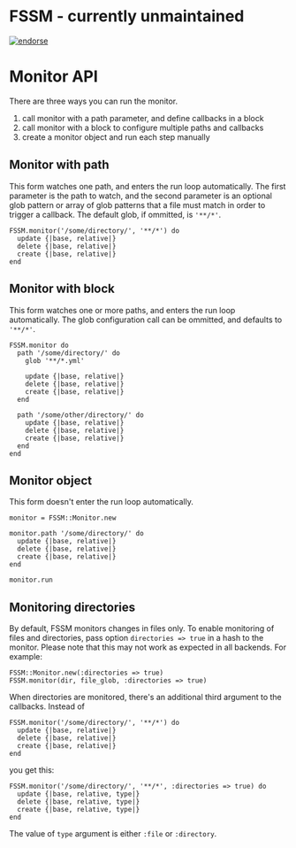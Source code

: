 # FSSM - currently unmaintained #

[![endorse](https://api.coderwall.com/ttilley/endorsecount.png)](https://coderwall.com/ttilley)

Monitor API
===========

There are three ways you can run the monitor.

1. call monitor with a path parameter, and define callbacks in a block
2. call monitor with a block to configure multiple paths and callbacks
3. create a monitor object and run each step manually

Monitor with path
-----------------

This form watches one path, and enters the run loop automatically. The first parameter is the path to watch, and the second parameter is an optional glob pattern or array of glob patterns that a file must match in order to trigger a callback. The default glob, if ommitted, is `'**/*'`.

    FSSM.monitor('/some/directory/', '**/*') do
      update {|base, relative|}
      delete {|base, relative|}
      create {|base, relative|}
    end

Monitor with block
------------------

This form watches one or more paths, and enters the run loop automatically. The glob configuration call can be ommitted, and defaults to `'**/*'`.

    FSSM.monitor do
      path '/some/directory/' do
        glob '**/*.yml'

        update {|base, relative|}
        delete {|base, relative|}
        create {|base, relative|}
      end

      path '/some/other/directory/' do
        update {|base, relative|}
        delete {|base, relative|}
        create {|base, relative|}
      end
    end

Monitor object
--------------

This form doesn't enter the run loop automatically.

    monitor = FSSM::Monitor.new

    monitor.path '/some/directory/' do
      update {|base, relative|}
      delete {|base, relative|}
      create {|base, relative|}
    end

    monitor.run

Monitoring directories
----------------------

By default, FSSM monitors changes in files only. To enable monitoring of files and directories, pass option `directories => true` in a hash to the monitor. Please note that this may not work as expected in all backends. For example:

    FSSM::Monitor.new(:directories => true)
    FSSM.monitor(dir, file_glob, :directories => true)

When directories are monitored, there's an additional third argument to the callbacks. Instead of

    FSSM.monitor('/some/directory/', '**/*') do
      update {|base, relative|}
      delete {|base, relative|}
      create {|base, relative|}
    end

you get this:

    FSSM.monitor('/some/directory/', '**/*', :directories => true) do
      update {|base, relative, type|}
      delete {|base, relative, type|}
      create {|base, relative, type|}
    end

The value of `type` argument is either `:file` or `:directory`.
